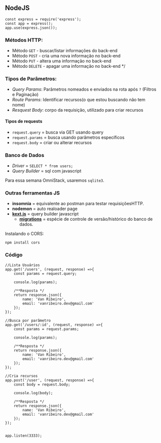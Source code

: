 ## NodeJS

```
const express = require('express');
const app = express();
app.use(express.json());
```

### Métodos HTTP:
 * Método `GET` - buscar/listar informações do back-end
 * Método `POST` - cria uma nova informação no back-end
 * Método `PUT` - altera uma informação no back-end
 * Método `DELETE` - apagar uma informação no back-end
 */

### Tipos de Parâmetros:
  * _Query Params_: Parâmetros nomeados e enviados na rota após `?` (Filtros e Paginação)
  * _Route Params_: Identificar recursos(o que estou buscando não tem nome)
  * _Resquest Body_:  corpo da requisição, utilizado para criar recursos


#### Tipos de requests
 * `request.query` = busca via GET usando query
 * `request.params` = busca usando parâmetros específicos
 * `request.body` = criar ou alterar recursos 


 ### Banco de Dados
 * _Driver_ = `SELECT * from users;`
 * _Query Builder_ = sql com javascript

Para essa semana OmniStack, usaremos `sqlite3`.

### Outras ferramentas JS

- **insomnia** = equivalente ao postman para testar requisiçõesHTTP.
- **nodemon** = auto realoader page
- **[kext.js](http://knexjs.org)** = query builder javascript
  - **[migrations](http://knexjs.org/#Migrations)** = espécie de controle de versão/histórico do banco de dados. 

Instalando o CORS:

`npm install cors`

### Código

```
//Lista Usuários
app.get('/users', (request, response) =>{
    const params = request.query;

    console.log(params);

    /**Resposta */
    return response.json({
        name: 'Van Ribeiro',
        email: 'vanribeiro.dev@gmail.com'
    });
});

//Busca por parâmetro
app.get('/users/:id', (request, response) =>{
    const params = request.params;

    console.log(params);

    /**Resposta */
    return response.json({
        name: 'Van Ribeiro',
        email: 'vanribeiro.dev@gmail.com'
    });
});

//Cria recursos
app.post('/user', (request, response) =>{
    const body = request.body;

    console.log(body);

    /**Resposta */
    return response.json({
        name: 'Van Ribeiro',
        email: 'vanribeiro.dev@gmail.com'
    });
});


app.listen(3333);

```